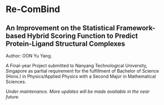 # Re-ComBind
## An Improvement on the Statistical Framework-based Hybrid Scoring Function to Predict Protein-Ligand Structural Complexes

Author: OON Yu Yang.

A Final-year Project submitted to Nanyang Technological University, Singapore as partial requirement for the fulfillment of Bachelor of Science (Hons.) in Physics/Applied Physics with a Second Major in Mathematical Sciences.

*Under maintenance. More updates will be made available in the near future.*
